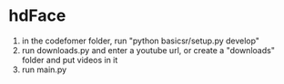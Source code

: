 # hdFace
1. in the codefomer folder, run "python basicsr/setup.py develop"
2. run downloads.py and enter a youtube url, or create a "downloads" folder and put videos in it
3. run main.py
